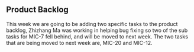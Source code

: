 ## Product Backlog

This week we are going to be adding two specific tasks to the product backlog, Zhizhang Ma was working in helping bug fixing so two of the sub tasks for MIC-7 fell behind, and will be moved to next week. The two tasks that are being moved to next week are, MIC-20 and MIC-12.
